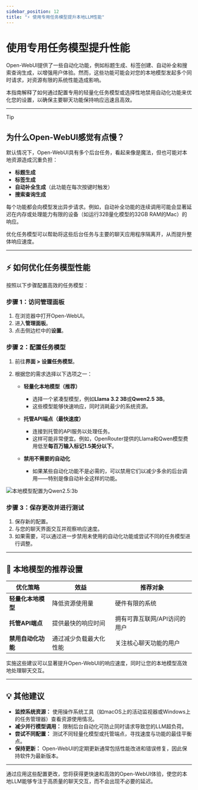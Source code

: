 ```yaml
---
sidebar_position: 12
title: "⚡ 使用专用任务模型提升本地LLM性能"
---
```


# 使用专用任务模型提升性能

Open-WebUI提供了一些自动化功能，例如标题生成、标签创建、自动补全和搜索查询生成，以增强用户体验。然而，这些功能可能会对您的本地模型发起多个同时请求，对资源有限的系统性能造成影响。

本指南解释了如何通过配置专用的轻量化任务模型或选择性地禁用自动化功能来优化您的设置，以确保主要聊天功能保持响应迅速且高效。

---

> [!TIP]
>## 为什么Open-WebUI感觉有点慢？
>默认情况下，Open-WebUI具有多个后台任务，看起来像是魔法，但也可能对本地资源造成沉重负担：
>- **标题生成**
>- **标签生成**
>- **自动补全生成**（此功能在每次按键时触发）
>- **搜索查询生成**
>
>每个功能都会向模型发出异步请求。例如，自动补全功能的连续调用可能会显著延迟在内存或处理能力有限的设备（如运行32B量化模型的32GB RAM的Mac）的响应。
>
>优化任务模型可以帮助将这些后台任务与主要的聊天应用程序隔离开，从而提升整体响应速度。
>
---

## ⚡ 如何优化任务模型性能

按照以下步骤配置高效的任务模型：

### 步骤 1：访问管理面板

1. 在浏览器中打开Open-WebUI。
2. 进入**管理面板**。
3. 点击侧边栏中的**设置**。

### 步骤 2：配置任务模型

1. 前往**界面 > 设置任务模型**。
2. 根据您的需求选择以下选项之一：

   - **轻量化本地模型（推荐）**
     - 选择一个紧凑型模型，例如**Llama 3.2 3B**或**Qwen2.5 3B**。
     - 这些模型能够快速响应，同时消耗最少的系统资源。

   - **托管API端点（最快速度）**
     - 连接到托管的API服务以处理任务。
     - 这样可能非常便宜。例如，OpenRouter提供的Llama和Qwen模型费用低至**每百万输入标记1.5美分以下**。

   - **禁用不需要的自动化**
     - 如果某些自动化功能不是必需的，可以禁用它们以减少多余的后台调用——特别是像自动补全这样的功能。

![本地模型配置为Qwen2.5:3b](/images/tutorials/tips/set-task-model.png)

### 步骤 3：保存更改并进行测试

1. 保存新的配置。
2. 与您的聊天界面交互并观察响应速度。
3. 如果需要，可以通过进一步禁用未使用的自动化功能或尝试不同的任务模型进行调整。

---

## 🚀 本地模型的推荐设置

| 优化策略                     | 效益                                    | 推荐对象                               |
|-------------------------------|------------------------------------------|----------------------------------------|
| **轻量化本地模型**           | 降低资源使用量                          | 硬件有限的系统                       |
| **托管API端点**              | 提供最快的响应时间                      | 拥有可靠互联网/API访问的用户          |
| **禁用自动化功能**           | 通过减少负载最大化性能                  | 关注核心聊天功能的用户                 |

实施这些建议可以显著提升Open-WebUI的响应速度，同时让您的本地模型高效地处理聊天交互。

---

## 💡 其他建议

- **监控系统资源：** 使用操作系统工具（如macOS上的活动监视器或Windows上的任务管理器）查看资源使用情况。
- **减少并行模型调用：** 限制后台自动化可防止同时请求导致您的LLM超负荷。
- **尝试不同配置：** 测试不同轻量化模型或托管端点，寻找速度与功能的最佳平衡点。
- **保持更新：** Open-WebUI的定期更新通常包括性能改进和错误修复，因此保持软件为最新版本。

---

通过应用这些配置更改，您将获得更快速和高效的Open-WebUI体验，使您的本地LLM能够专注于高质量的聊天交互，而不会出现不必要的延迟。

